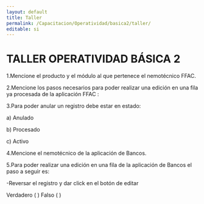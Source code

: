 ```yaml
---
layout: default
title: Taller
permalink: /Capacitacion/Operatividad/basica2/taller/
editable: si
---
```


# TALLER OPERATIVIDAD BÁSICA 2  


1.Mencione el producto y el módulo al que pertenece el nemotécnico FFAC.  

2.Mencione los pasos necesarios para poder realizar una edición en una fila ya procesada de la aplicación FFAC :  

3.Para poder anular un registro debe estar en estado:  

a)   Anulado  

b)   Procesado  

c)   Activo  

4.Mencione el nemotécnico de la aplicación de Bancos.  

5.Para poder realizar una edición en una fila de la aplicación de Bancos el paso a seguir es:  

-Reversar el registro y dar click en el botón de editar  

Verdadero ( )    Falso ( )








